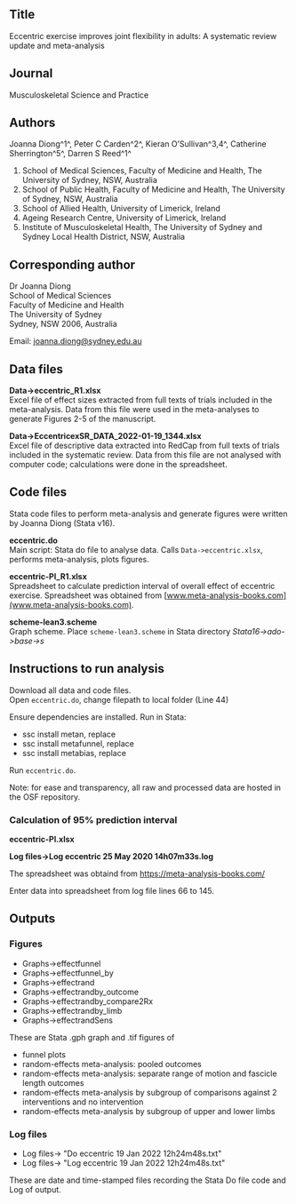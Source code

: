 ## Title

Eccentric exercise improves joint flexibility in adults: A systematic review update and meta-analysis


## Journal

Musculoskeletal Science and Practice


## Authors

Joanna Diong^1^, Peter C Carden^2^, Kieran O’Sullivan^3,4^, Catherine Sherrington^5^, Darren S Reed^1^

1. School of Medical Sciences, Faculty of Medicine and Health, The University of Sydney, NSW, Australia
2. School of Public Health, Faculty of Medicine and Health, The University of Sydney,
NSW, Australia
3. School of Allied Health, University of Limerick, Ireland 
4. Ageing Research Centre, University of Limerick, Ireland
5. Institute of Musculoskeletal Health, The University of Sydney and Sydney Local Health District, NSW, Australia


## Corresponding author 

Dr Joanna Diong \
School of Medical Sciences \
Faculty of Medicine and Health \
The University of Sydney \
Sydney, NSW 2006, Australia 

Email: joanna.diong@sydney.edu.au


## Data files 

__Data->eccentric_R1.xlsx__ \
Excel file of effect sizes extracted from full texts of trials included in the meta-analysis. Data from this file were used in the meta-analyses to generate Figures 2-5 of the manuscript.

__Data->EccentricexSR_DATA_2022-01-19_1344.xlsx__ \
Excel file of descriptive data extracted into RedCap from full texts of trials included in the systematic review. 
Data from this file are not analysed with computer code; calculations were done in the spreadsheet. 


## Code files 

Stata code files to perform meta-analysis and generate figures were written by Joanna Diong (Stata v16). 

__eccentric.do__ \
Main script: Stata do file to analyse data. Calls `Data->eccentric.xlsx`, performs meta-analysis, plots figures. 

__eccentric-PI_R1.xlsx__ \
Spreadsheet to calculate prediction interval of overall effect of eccentric exercise. Spreadsheet was obtained from [www.meta-analysis-books.com](www.meta-analysis-books.com).

__scheme-lean3.scheme__ \
Graph scheme. Place `scheme-lean3.scheme` in Stata directory _Stata16->ado->base->s_


## Instructions to run analysis

Download all data and code files. \
Open `eccentric.do`, change filepath to local folder (Line 44)

Ensure dependencies are installed. Run in Stata: 
  
  * ssc install metan, replace
  * ssc install metafunnel, replace
  * ssc install metabias, replace

Run `eccentric.do`.

Note: for ease and transparency, all raw and processed data are hosted in the OSF repository. 


### Calculation of 95% prediction interval 

__eccentric-PI.xlsx__ 

__Log files->Log eccentric 25 May 2020 14h07m33s.log__

The spreadsheet was obtaind from https://meta-analysis-books.com/

Enter data into spreadsheet from log file lines 66 to 145.


## Outputs


### Figures 

* Graphs->effectfunnel
* Graphs->effectfunnel_by
* Graphs->effectrand
* Graphs->effectrandby_outcome
* Graphs->effectrandby_compare2Rx
* Graphs->effectrandby_limb
* Graphs->effectrandSens

These are Stata .gph graph and .tif figures of 
- funnel plots
- random-effects meta-analysis: pooled outcomes
- random-effects meta-analysis: separate range of motion and fascicle length outcomes
- random-effects meta-analysis by subgroup of comparisons against 2 interventions and no intervention
- random-effects meta-analysis by subgroup of upper and lower limbs

### Log files

* Log files-> "Do eccentric 19 Jan 2022 12h24m48s.txt"
* Log files-> "Log eccentric 19 Jan 2022 12h24m48s.txt"

These are date and time-stamped files recording the Stata Do file code and Log of output.

